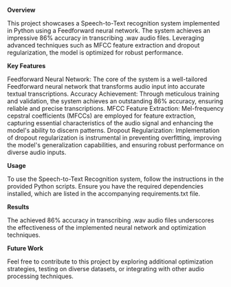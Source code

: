 **Overview**

This project showcases a Speech-to-Text recognition system implemented in Python using a Feedforward neural network. The system achieves an impressive 86% accuracy in transcribing .wav audio files. Leveraging advanced techniques such as MFCC feature extraction and dropout regularization, the model is optimized for robust performance.

**Key Features**

Feedforward Neural Network: The core of the system is a well-tailored Feedforward neural network that transforms audio input into accurate textual transcriptions.
Accuracy Achievement: Through meticulous training and validation, the system achieves an outstanding 86% accuracy, ensuring reliable and precise transcriptions.
MFCC Feature Extraction: Mel-frequency cepstral coefficients (MFCCs) are employed for feature extraction, capturing essential characteristics of the audio signal and enhancing the model's ability to discern patterns.
Dropout Regularization: Implementation of dropout regularization is instrumental in preventing overfitting, improving the model's generalization capabilities, and ensuring robust performance on diverse audio inputs.

**Usage**

To use the Speech-to-Text Recognition system, follow the instructions in the provided Python scripts. Ensure you have the required dependencies installed, which are listed in the accompanying requirements.txt file.

**Results**

The achieved 86% accuracy in transcribing .wav audio files underscores the effectiveness of the implemented neural network and optimization techniques.

**Future Work**

Feel free to contribute to this project by exploring additional optimization strategies, testing on diverse datasets, or integrating with other audio processing techniques.
